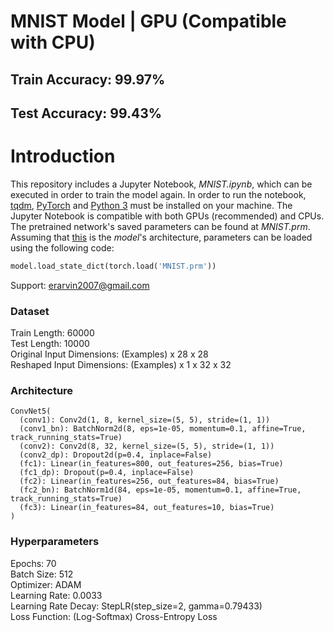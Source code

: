 # MNIST Model | GPU (Compatible with CPU)
## Train Accuracy: 99.97%
## Test Accuracy: 99.43%

# Introduction
This repository includes a Jupyter Notebook, *MNIST.ipynb*, which can be executed in order to train the model again. In order to run the notebook, [tqdm](https://pypi.org/project/tqdm/), [PyTorch](https://pytorch.org/get-started/locally/) and [Python 3](https://www.python.org) must be installed on your machine. The Jupyter Notebook is compatible with both GPUs (recommended) and CPUs. The pretrained network's saved parameters can be found at *MNIST.prm*.  
Assuming that [this](https://github.com/enriqueareid/MNIST-Classification/#Architecture) is the *model*'s architecture, parameters can be loaded using the following code:   
```python
model.load_state_dict(torch.load('MNIST.prm'))
```

Support: erarvin2007@gmail.com  

### Dataset
Train Length: 60000  
Test Length: 10000  
Original Input Dimensions: (Examples) x 28 x 28  
Reshaped Input Dimensions: (Examples) x 1 x 32 x 32

### Architecture
```
ConvNet5(  
  (conv1): Conv2d(1, 8, kernel_size=(5, 5), stride=(1, 1))  
  (conv1_bn): BatchNorm2d(8, eps=1e-05, momentum=0.1, affine=True, track_running_stats=True)  
  (conv2): Conv2d(8, 32, kernel_size=(5, 5), stride=(1, 1))  
  (conv2_dp): Dropout2d(p=0.4, inplace=False)  
  (fc1): Linear(in_features=800, out_features=256, bias=True)  
  (fc1_dp): Dropout(p=0.4, inplace=False)  
  (fc2): Linear(in_features=256, out_features=84, bias=True)  
  (fc2_bn): BatchNorm1d(84, eps=1e-05, momentum=0.1, affine=True, track_running_stats=True)  
  (fc3): Linear(in_features=84, out_features=10, bias=True)  
)
```
### Hyperparameters
Epochs: 70  
Batch Size: 512  
Optimizer: ADAM  
Learning Rate: 0.0033  
Learning Rate Decay: StepLR(step_size=2, gamma=0.79433)  
Loss Function: (Log-Softmax) Cross-Entropy Loss

